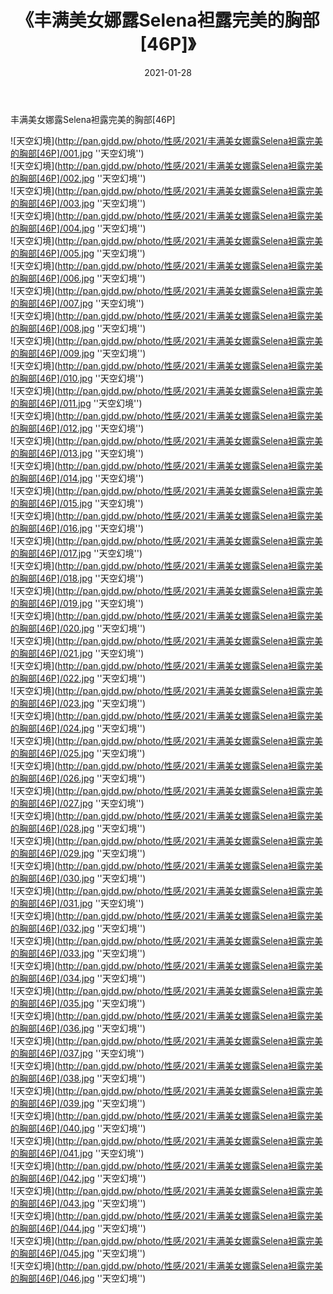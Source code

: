 ﻿---
layout: post
title:  《丰满美女娜露Selena袒露完美的胸部[46P]》
date:   2021-01-28
img: http://pan.gjdd.pw/photo/性感/2021/丰满美女娜露Selena袒露完美的胸部[46P]/000.jpg
categories: [美女, 性感, 泳衣]
---

丰满美女娜露Selena袒露完美的胸部[46P]



![天空幻境](http://pan.gjdd.pw/photo/性感/2021/丰满美女娜露Selena袒露完美的胸部[46P]/001.jpg ''天空幻境'') <br>
![天空幻境](http://pan.gjdd.pw/photo/性感/2021/丰满美女娜露Selena袒露完美的胸部[46P]/002.jpg ''天空幻境'') <br>
![天空幻境](http://pan.gjdd.pw/photo/性感/2021/丰满美女娜露Selena袒露完美的胸部[46P]/003.jpg ''天空幻境'') <br>
![天空幻境](http://pan.gjdd.pw/photo/性感/2021/丰满美女娜露Selena袒露完美的胸部[46P]/004.jpg ''天空幻境'') <br>
![天空幻境](http://pan.gjdd.pw/photo/性感/2021/丰满美女娜露Selena袒露完美的胸部[46P]/005.jpg ''天空幻境'') <br>
![天空幻境](http://pan.gjdd.pw/photo/性感/2021/丰满美女娜露Selena袒露完美的胸部[46P]/006.jpg ''天空幻境'') <br>
![天空幻境](http://pan.gjdd.pw/photo/性感/2021/丰满美女娜露Selena袒露完美的胸部[46P]/007.jpg ''天空幻境'') <br>
![天空幻境](http://pan.gjdd.pw/photo/性感/2021/丰满美女娜露Selena袒露完美的胸部[46P]/008.jpg ''天空幻境'') <br>
![天空幻境](http://pan.gjdd.pw/photo/性感/2021/丰满美女娜露Selena袒露完美的胸部[46P]/009.jpg ''天空幻境'') <br>
![天空幻境](http://pan.gjdd.pw/photo/性感/2021/丰满美女娜露Selena袒露完美的胸部[46P]/010.jpg ''天空幻境'') <br>
![天空幻境](http://pan.gjdd.pw/photo/性感/2021/丰满美女娜露Selena袒露完美的胸部[46P]/011.jpg ''天空幻境'') <br>
![天空幻境](http://pan.gjdd.pw/photo/性感/2021/丰满美女娜露Selena袒露完美的胸部[46P]/012.jpg ''天空幻境'') <br>
![天空幻境](http://pan.gjdd.pw/photo/性感/2021/丰满美女娜露Selena袒露完美的胸部[46P]/013.jpg ''天空幻境'') <br>
![天空幻境](http://pan.gjdd.pw/photo/性感/2021/丰满美女娜露Selena袒露完美的胸部[46P]/014.jpg ''天空幻境'') <br>
![天空幻境](http://pan.gjdd.pw/photo/性感/2021/丰满美女娜露Selena袒露完美的胸部[46P]/015.jpg ''天空幻境'') <br>
![天空幻境](http://pan.gjdd.pw/photo/性感/2021/丰满美女娜露Selena袒露完美的胸部[46P]/016.jpg ''天空幻境'') <br>
![天空幻境](http://pan.gjdd.pw/photo/性感/2021/丰满美女娜露Selena袒露完美的胸部[46P]/017.jpg ''天空幻境'') <br>
![天空幻境](http://pan.gjdd.pw/photo/性感/2021/丰满美女娜露Selena袒露完美的胸部[46P]/018.jpg ''天空幻境'') <br>
![天空幻境](http://pan.gjdd.pw/photo/性感/2021/丰满美女娜露Selena袒露完美的胸部[46P]/019.jpg ''天空幻境'') <br>
![天空幻境](http://pan.gjdd.pw/photo/性感/2021/丰满美女娜露Selena袒露完美的胸部[46P]/020.jpg ''天空幻境'') <br>
![天空幻境](http://pan.gjdd.pw/photo/性感/2021/丰满美女娜露Selena袒露完美的胸部[46P]/021.jpg ''天空幻境'') <br>
![天空幻境](http://pan.gjdd.pw/photo/性感/2021/丰满美女娜露Selena袒露完美的胸部[46P]/022.jpg ''天空幻境'') <br>
![天空幻境](http://pan.gjdd.pw/photo/性感/2021/丰满美女娜露Selena袒露完美的胸部[46P]/023.jpg ''天空幻境'') <br>
![天空幻境](http://pan.gjdd.pw/photo/性感/2021/丰满美女娜露Selena袒露完美的胸部[46P]/024.jpg ''天空幻境'') <br>
![天空幻境](http://pan.gjdd.pw/photo/性感/2021/丰满美女娜露Selena袒露完美的胸部[46P]/025.jpg ''天空幻境'') <br>
![天空幻境](http://pan.gjdd.pw/photo/性感/2021/丰满美女娜露Selena袒露完美的胸部[46P]/026.jpg ''天空幻境'') <br>
![天空幻境](http://pan.gjdd.pw/photo/性感/2021/丰满美女娜露Selena袒露完美的胸部[46P]/027.jpg ''天空幻境'') <br>
![天空幻境](http://pan.gjdd.pw/photo/性感/2021/丰满美女娜露Selena袒露完美的胸部[46P]/028.jpg ''天空幻境'') <br>
![天空幻境](http://pan.gjdd.pw/photo/性感/2021/丰满美女娜露Selena袒露完美的胸部[46P]/029.jpg ''天空幻境'') <br>
![天空幻境](http://pan.gjdd.pw/photo/性感/2021/丰满美女娜露Selena袒露完美的胸部[46P]/030.jpg ''天空幻境'') <br>
![天空幻境](http://pan.gjdd.pw/photo/性感/2021/丰满美女娜露Selena袒露完美的胸部[46P]/031.jpg ''天空幻境'') <br>
![天空幻境](http://pan.gjdd.pw/photo/性感/2021/丰满美女娜露Selena袒露完美的胸部[46P]/032.jpg ''天空幻境'') <br>
![天空幻境](http://pan.gjdd.pw/photo/性感/2021/丰满美女娜露Selena袒露完美的胸部[46P]/033.jpg ''天空幻境'') <br>
![天空幻境](http://pan.gjdd.pw/photo/性感/2021/丰满美女娜露Selena袒露完美的胸部[46P]/034.jpg ''天空幻境'') <br>
![天空幻境](http://pan.gjdd.pw/photo/性感/2021/丰满美女娜露Selena袒露完美的胸部[46P]/035.jpg ''天空幻境'') <br>
![天空幻境](http://pan.gjdd.pw/photo/性感/2021/丰满美女娜露Selena袒露完美的胸部[46P]/036.jpg ''天空幻境'') <br>
![天空幻境](http://pan.gjdd.pw/photo/性感/2021/丰满美女娜露Selena袒露完美的胸部[46P]/037.jpg ''天空幻境'') <br>
![天空幻境](http://pan.gjdd.pw/photo/性感/2021/丰满美女娜露Selena袒露完美的胸部[46P]/038.jpg ''天空幻境'') <br>
![天空幻境](http://pan.gjdd.pw/photo/性感/2021/丰满美女娜露Selena袒露完美的胸部[46P]/039.jpg ''天空幻境'') <br>
![天空幻境](http://pan.gjdd.pw/photo/性感/2021/丰满美女娜露Selena袒露完美的胸部[46P]/040.jpg ''天空幻境'') <br>
![天空幻境](http://pan.gjdd.pw/photo/性感/2021/丰满美女娜露Selena袒露完美的胸部[46P]/041.jpg ''天空幻境'') <br>
![天空幻境](http://pan.gjdd.pw/photo/性感/2021/丰满美女娜露Selena袒露完美的胸部[46P]/042.jpg ''天空幻境'') <br>
![天空幻境](http://pan.gjdd.pw/photo/性感/2021/丰满美女娜露Selena袒露完美的胸部[46P]/043.jpg ''天空幻境'') <br>
![天空幻境](http://pan.gjdd.pw/photo/性感/2021/丰满美女娜露Selena袒露完美的胸部[46P]/044.jpg ''天空幻境'') <br>
![天空幻境](http://pan.gjdd.pw/photo/性感/2021/丰满美女娜露Selena袒露完美的胸部[46P]/045.jpg ''天空幻境'') <br>
![天空幻境](http://pan.gjdd.pw/photo/性感/2021/丰满美女娜露Selena袒露完美的胸部[46P]/046.jpg ''天空幻境'') <br>